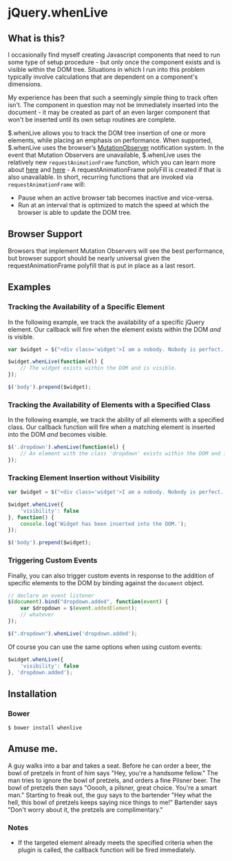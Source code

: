 jQuery.whenLive
========

## What is this?

I occasionally find myself creating Javascript components that need to run some type of setup procedure - but only once the component exists and is visible within the DOM tree. Situations in which I run into this problem typically involve calculations that are dependent on a component's dimensions.

My experience has been that such a seemingly simple thing to track often isn't. The component in question may not be immediately inserted into the document - it may be created as part of an even larger component that won't be inserted until its own setup routines are complete.

$.whenLive allows you to track the DOM tree insertion of one or more elements, while placing an emphasis on performance. When supported, $.whenLive uses the browser’s [MutationObserver](https://developer.mozilla.org/en-US/docs/Web/API/MutationObserver) notification system. In the event that Mutation Observers are unavailable, $.whenLive uses the relatively new `requestAnimationFrame` function, which you can learn more about [here](http://www.paulirish.com/2011/requestanimationframe-for-smart-animating/) and [here](http://css-tricks.com/using-requestanimationframe/) - A requestAnimationFrame polyFill is created if that is also unavailable. In short, recurring functions that are invoked via `requestAnimationFrame` will:

* Pause when an active browser tab becomes inactive and vice-versa.
* Run at an interval that is optimized to match the speed at which the browser is able to update the DOM tree.

## Browser Support

Browsers that implement Mutation Observers will see the best performance, but browser support should be nearly universal given the requestAnimationFrame polyfill that is put in place as a last resort.

## Examples

### Tracking the Availability of a Specific Element

In the following example, we track the availability of a specific jQuery element. Our callback will fire when the element exists within the DOM *and* is visible.

```javascript
var $widget = $("<div class='widget'>I am a nobody. Nobody is perfect. Therefore, I am perfect.</div>");

$widget.whenLive(function(el) {
	// The widget exists within the DOM and is visible.
});

$('body').prepend($widget);
```

### Tracking the Availability of Elements with a Specified Class

In the following example, we track the ability of all elements with a specified class. Our callback function will fire when a matching element is inserted into the DOM *and* becomes visible.

```javascript
$('.dropdown').whenLive(function(el) {
	// An element with the class 'dropdown' exists within the DOM and is visible.
});
```

### Tracking Element Insertion without Visibility

```javascript
var $widget = $("<div class='widget'>I am a nobody. Nobody is perfect. Therefore, I am perfect.</div>");

$widget.whenLive({
	'visibility': false
}, function() {
	console.log('Widget has been inserted into the DOM.');
});

$('body').prepend($widget);
```

### Triggering Custom Events

Finally, you can also trigger custom events in response to the addition of specific elements to the DOM by binding against the `document` object.

```javascript
// declare an event listener
$(document).bind("dropdown.added", function(event) {
	var $dropdown = $(event.addedElement);
	// whatever
});

$(".dropdown").whenLive('dropdown.added');
```

Of course you can use the same options when using custom events:

```javascript
$widget.whenLive({
	'visibility': false
}, 'dropdown.added');
```

## Installation

### Bower

	$ bower install whenlive

## Amuse me.

A guy walks into a bar and takes a seat. Before he can order a beer, the bowl of pretzels in front of him says "Hey, you're a handsome fellow." The man tries to ignore the bowl of pretzels, and orders a fine Pilsner beer. The bowl of pretzels then says "Ooooh, a pilsner, great choice. You're a smart man." Starting to freak out, the guy says to the bartender "Hey what the hell, this bowl of pretzels keeps saying nice things to me!" Bartender says "Don't worry about it, the pretzels are complimentary."

### Notes

* If the targeted element already meets the specified criteria when the plugin is called, the callback function will be fired immediately.
